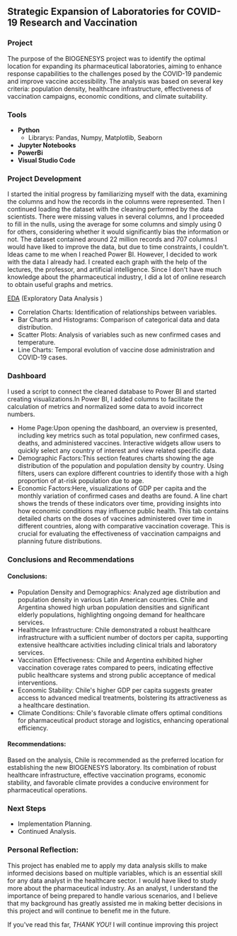 ## Strategic Expansion of Laboratories for COVID-19 Research and Vaccination

### Project
The purpose of the BIOGENESYS project was to identify the optimal location for expanding its pharmaceutical laboratories, aiming to enhance response capabilities to the challenges posed by the COVID-19 pandemic and improve vaccine accessibility. The analysis was based on several key criteria: population density, healthcare infrastructure, effectiveness of vaccination campaigns, economic conditions, and climate suitability.

### Tools 
- **Python**
  - Librarys: Pandas, Numpy, Matplotlib, Seaborn
- **Jupyter Notebooks**
- **PowerBi**
- **Visual Studio Code**
  
### Project Development
I started the initial progress by familiarizing myself with the data, examining the columns and how the records in the columns were represented. Then I continued loading the dataset with the cleaning performed by the data scientists. There were missing values in several columns, and I proceeded to fill in the nulls, using the average for some columns and simply using 0 for others, considering whether it would significantly bias the information or not.
The dataset contained around 22 million records and 707 columns.I would have liked to improve the data, but due to time constraints, I couldn't. Ideas came to me when I reached Power BI. However, I decided to work with the data I already had.
I created each graph with the help of the lectures, the professor, and artificial intelligence. Since I don't have much knowledge about the pharmaceutical industry, I did a lot of online research to obtain useful graphs and metrics.

[EDA](https://github.com/PalomaOrtizM/ProjectBiogensys-Henry/blob/main/EDA_PIDA.ipynb) (Exploratory Data Analysis )
 - Correlation Charts: Identification of relationships between variables.
 - Bar Charts and Histograms: Comparison of categorical data and data distribution.
 - Scatter Plots: Analysis of variables such as new confirmed cases and temperature.
 - Line Charts: Temporal evolution of vaccine dose administration and COVID-19 cases.

### Dashboard 
I used a script to connect the cleaned database to Power BI and started creating visualizations.In Power BI, I added columns to facilitate the calculation of metrics and normalized some data to avoid incorrect numbers.
 - Home Page:Upon opening the dashboard, an overview is presented, including key metrics such as total population, new confirmed cases, deaths, and administered vaccines. Interactive widgets allow users to quickly select any country of interest and view related specific data.
 - Demographic Factors:This section features charts showing the age distribution of the population and population density by country. Using filters, users can explore different countries to identify those with a high proportion of at-risk population due to age.
 - Economic Factors:Here, visualizations of GDP per capita and the monthly variation of confirmed cases and deaths are found. A line chart shows the trends of these indicators over time, providing insights into how economic conditions may influence public health. This tab contains detailed charts on the doses of vaccines administered over time in different countries, along with comparative vaccination coverage. This is crucial for evaluating the effectiveness of vaccination campaigns and planning future distributions.


### Conclusions and Recommendations

#### Conclusions:
- Population Density and Demographics: Analyzed age distribution and population density in various Latin American countries. Chile and Argentina showed high urban population densities and significant elderly populations, highlighting ongoing demand for healthcare services.
- Healthcare Infrastructure: Chile demonstrated a robust healthcare infrastructure with a sufficient number of doctors per capita, supporting extensive healthcare activities including clinical trials and laboratory services.
- Vaccination Effectiveness: Chile and Argentina exhibited higher vaccination coverage rates compared to peers, indicating effective public healthcare systems and strong public acceptance of medical interventions.
- Economic Stability: Chile's higher GDP per capita suggests greater access to advanced medical treatments, bolstering its attractiveness as a healthcare destination.
- Climate Conditions: Chile's favorable climate offers optimal conditions for pharmaceutical product storage and logistics, enhancing operational efficiency.
#### Recommendations:
Based on the analysis, Chile is recommended as the preferred location for establishing the new BIOGENESYS laboratory. Its combination of robust healthcare infrastructure, effective vaccination programs, economic stability, and favorable climate provides a conducive environment for pharmaceutical operations.

### Next Steps
- Implementation Planning.
- Continued Analysis.
  
### Personal Reflection:
This project has enabled me to apply my data analysis skills to make informed decisions based on multiple variables, which is an essential skill for any data analyst in the healthcare sector. I would have liked to study more about the pharmaceutical industry. As an analyst, I understand the importance of being prepared to handle various scenarios, and I believe that my background has greatly assisted me in making better decisions in this project and will continue to benefit me in the future.

If you've read this far, *THANK YOU!* I will continue improving this project
